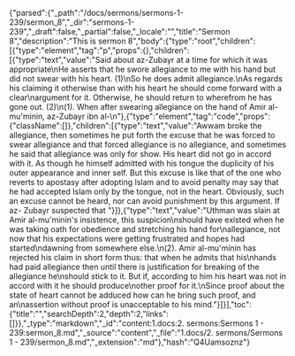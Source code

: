 {"parsed":{"_path":"/docs/sermons/sermons-1-239/sermon_8","_dir":"sermons-1-239","_draft":false,"_partial":false,"_locale":"","title":"Sermon 8","description":"This is sermon 8","body":{"type":"root","children":[{"type":"element","tag":"p","props":{},"children":[{"type":"text","value":"Said about az-Zubayr at a time for which it was appropriate\nHe asserts that he swore allegiance to me with his hand but did not swear with his heart. (1)\nSo he does admit allegiance.\nAs regards his claiming it otherwise than with his heart he should come forward with a clear\nargument for it. Otherwise, he should return to wherefrom he has gone out. (2)\n(1). When after swearing allegiance on the hand of Amir al-mu'minin, az-Zubayr ibn al-\n"},{"type":"element","tag":"code","props":{"className":[]},"children":[{"type":"text","value":"Awwam broke the allegiance, then sometimes he put forth the excuse that he was forced to swear allegiance and that forced allegiance is no allegiance, and sometimes he said that allegiance was only for show. His heart did not go in accord with it. As though he himself admitted with his tongue the duplicity of his outer appearance and inner self. But this excuse is like that of the one who reverts to apostasy after adopting Islam and to avoid penalty may say that he had accepted Islam only by the tongue, not in the heart. Obviously, such an excuse cannot be heard, nor can avoid punishment by this argument. If az- Zubayr suspected that "}]},{"type":"text","value":"Uthman was slain at Amir al-mu'minin's insistence, this suspicion\nshould have existed when he was taking oath for obedience and stretching his hand for\nallegiance, not now that his expectations were getting frustrated and hopes had started\ndawning from somewhere else.\n(2). Amir al-mu'minin has rejected his claim in short form thus: that when he admits that his\nhands had paid allegiance then until there is justification for breaking of the allegiance he\nshould stick to it. But if, according to him his heart was not in accord with it he should produce\nother proof for it.\nSince proof about the state of heart cannot be adduced how can he bring such proof, and an\nassertion without proof is unacceptable to his mind."}]}],"toc":{"title":"","searchDepth":2,"depth":2,"links":[]}},"_type":"markdown","_id":"content:1.docs:2. sermons:Sermons 1 - 239:sermon_8.md","_source":"content","_file":"1.docs/2. sermons/Sermons 1 - 239/sermon_8.md","_extension":"md"},"hash":"Q4Uamsoznz"}